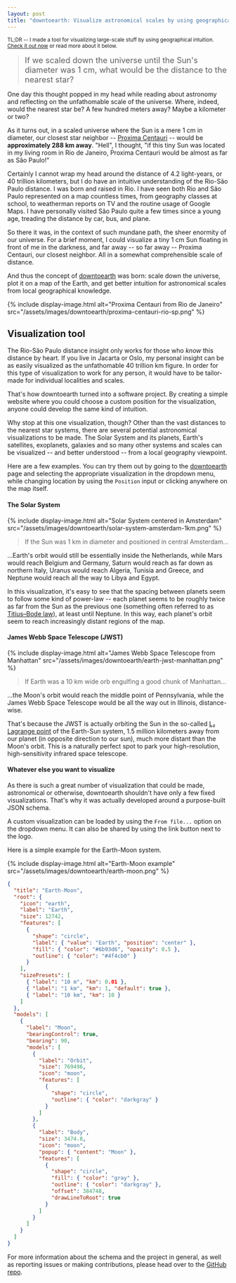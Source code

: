 ```yaml
---
layout: post
title: "downtoearth: Visualize astronomical scales by using geographical intuition"
---
```


<small>TL;DR -- I made a tool for visualizing large-scale stuff by using geographical intuition. [Check it out now](https://pedrosbmartins.github.io/downtoearth/) or read more about it below.</small>

> <span style="font-size:1.3em;">If we scaled down the universe until the Sun's diameter was 1 cm, what would be the distance to the nearest star?</span>

One day this thought popped in my head while reading about astronomy and reflecting on the unfathomable scale of the universe. Where, indeed, would the nearest star be? A few hundred meters away? Maybe a kilometer or two?

As it turns out, in a scaled universe where the Sun is a mere 1 cm in diameter, our closest star neighbor -- [Proxima Centauri](https://en.wikipedia.org/wiki/Proxima_Centauri) -- would be **approximately 288 km away**. "Hell", I thought, "if this tiny Sun was located in my living room in Rio de Janeiro, Proxima Centauri would be almost as far as São Paulo!"

Certainly I cannot wrap my head around the distance of 4.2 light-years, or 40 trillion kilometers, but I do have an intuitive understanding of the Rio-São Paulo distance. I was born and raised in Rio. I have seen both Rio and São Paulo represented on a map countless times, from geography classes at school, to weatherman reports on TV and the routine usage of Google Maps. I have personally visited São Paulo quite a few times since a young age, treading the distance by car, bus, and plane.

So there it was, in the context of such mundane path, the sheer enormity of our universe. For a brief moment, I could visualize a tiny 1 cm Sun floating in front of me in the darkness, and far away -- so far away -- Proxima Centauri, our closest neighbor. All in a somewhat comprehensible scale of distance.

And thus the concept of [downtoearth](https://pedrosbmartins.github.io/downtoearth/) was born: scale down the universe, plot it on a map of the Earth, and get better intuition for astronomical scales from local geographical knowledge.

{% include display-image.html alt="Proxima Centauri from Rio de Janeiro" src="/assets/images/downtoearth/proxima-centauri-rio-sp.png" %}

## Visualization tool

The Rio-São Paulo distance insight only works for those who _know_ this distance by heart. If you live in Jacarta or Oslo, my personal insight can be as easily visualized as the unfathomable 40 trillion km figure. In order for this type of visualization to work for any person, it would have to be tailor-made for individual localities and scales.

That's how downtoearth turned into a software project. By creating a simple website where you could choose a custom position for the visualization, anyone could develop the same kind of intuition.

Why stop at this one visualization, though? Other than the vast distances to the nearest star systems, there are several potential astronomical visualizations to be made. The Solar System and its planets, Earth's satellites, exoplanets, galaxies and so many other systems and scales can be visualized -- and better understood -- from a local geography viewpoint.

Here are a few examples. You can try them out by going to the [downtoearth](https://pedrosbmartins.github.io/downtoearth/) page and selecting the appropriate visualization in the dropdown menu, while changing location by using the `Position` input or clicking anywhere on the map itself.

#### The Solar System

{% include display-image.html alt="Solar System centered in Amsterdam" src="/assets/images/downtoearth/solar-system-amsterdam-1km.png" %}

> If the Sun was 1 km in diameter and positioned in central Amsterdam...

...Earth's orbit would still be essentially inside the Netherlands, while Mars would reach Belgium and Germany, Saturn would reach as far down as northern Italy, Uranus would reach Algeria, Tunisia and Greece, and Neptune would reach all the way to Libya and Egypt.

In this visualization, it's easy to see that the spacing between planets seem to follow some kind of power-law -- each planet seems to be roughly twice as far from the Sun as the previous one (something often referred to as [Titius–Bode law](https://en.wikipedia.org/wiki/Titius%E2%80%93Bode_law)), at least until Neptune. In this way, each planet's orbit seem to reach increasingly distant regions of the map.

#### James Webb Space Telescope (JWST)

{% include display-image.html alt="James Webb Space Telescope from Manhattan" src="/assets/images/downtoearth/earth-jwst-manhattan.png" %}

> If Earth was a 10 km wide orb engulfing a good chunk of Manhattan...

...the Moon's orbit would reach the middle point of Pennsylvania, while the James Webb Space Telescope would be all the way out in Illinois, distance-wise.

That's because the JWST is actually orbiting the Sun in the so-called [L₂ Lagrange point](https://en.wikipedia.org/wiki/Lagrange_point#L2_point) of the Earth-Sun system, 1.5 million kilometers away from our planet (in opposite direction to our sun), much more distant than the Moon's orbit. This is a naturally perfect spot to park your high-resolution, high-sensitivity infrared space telescope.

#### Whatever else you want to visualize

As there is such a great number of visualization that could be made, astronomical or otherwise, downtoearth shouldn't have only a few fixed visualizations. That's why it was actually developed around a purpose-built JSON schema.

A custom visualization can be loaded by using the `From file...` option on the dropdown menu. It can also be shared by using the link button next to the logo.

Here is a simple example for the Earth-Moon system.

{% include display-image.html alt="Earth-Moon example" src="/assets/images/downtoearth/earth-moon.png" %}

```json
{
  "title": "Earth-Moon",
  "root": {
    "icon": "earth",
    "label": "Earth",
    "size": 12742,
    "features": [
      {
        "shape": "circle",
        "label": { "value": "Earth", "position": "center" },
        "fill": { "color": "#6b93d6", "opacity": 0.5 },
        "outline": { "color": "#4f4cb0" }
      }
    ],
    "sizePresets": [
      { "label": "10 m", "km": 0.01 },
      { "label": "1 km", "km": 1, "default": true },
      { "label": "10 km", "km": 10 }
    ]
  },
  "models": [
    {
      "label": "Moon",
      "bearingControl": true,
      "bearing": 90,
      "models": [
        {
          "label": "Orbit",
          "size": 769496,
          "icon": "moon",
          "features": [
            {
              "shape": "circle",
              "outline": { "color": "darkgray" }
            }
          ]
        },
        {
          "label": "Body",
          "size": 3474.8,
          "icon": "moon",
          "popup": { "content": "Moon" },
          "features": [
            {
              "shape": "circle",
              "fill": { "color": "gray" },
              "outline": { "color": "darkgray" },
              "offset": 384748,
              "drawLineToRoot": true
            }
          ]
        }
      ]
    }
  ]
}
```

For more information about the schema and the project in general, as well as reporting issues or making contributions, please head over to the [GitHub repo](https://github.com/pedrosbmartins/downtoearth).
